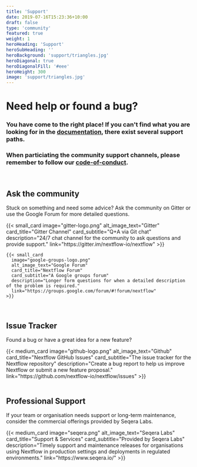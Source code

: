 ```yaml
---
title: 'Support'
date: 2019-07-16T15:23:36+10:00
draft: false
type: 'community'
featured: true
weight: 1
heroHeading: 'Support'
heroSubHeading: ''
heroBackground: 'support/triangles.jpg'
heroDiagonal: true
heroDiagonalFill: '#eee'
heroHeight: 300
image: 'support/triangles.jpg'
---
```

# Need help or found a bug?

### You have come to the right place! If you can't find what you are looking for in the [documentation](https://www.nextflow.io/docs/latest/index.html), there exist several support paths.

### When particiating the community support channels, please remember to follow our [code-of-conduct](https://github.com/nextflow-io/nextflow/blob/master/CODE-OF-CONDUCT.md).

</br>

## Ask the community
Stuck on something and need some advice? Ask the community on Gitter or use the Google Forum for more detailed questions.

<div class="container">
  <div class="row">
    {{< small_card 
      image="gitter-logo.png" 
      alt_image_text="Gitter"
      card_title="Gitter Channel" 
      card_subtitle="Q+A via Git chat" 
      description="24/7 chat channel for the community to ask questions and provide support."
      link="https://gitter.im/nextflow-io/nextflow"
    >}}

    {{< small_card
      image="google-groups-logo.png" 
      alt_image_text="Google Forum"
      card_title="Nextflow Forum" 
      card_subtitle="A Google groups forum" 
      description="Longer form questions for when a detailed description of the problem is required."
      link="https://groups.google.com/forum/#!forum/nextflow"
    >}}
  </div>
  </br>
</div>


## Issue Tracker
Found a bug or have a great idea for a new feature?

<div class="container">
  <div class="row">
    {{< medium_card
      image="github-logo.png" 
      alt_image_text="Github"
      card_title="Nextflow GitHub Issues" 
      card_subtitle="The issue tracker for the Nextflow repository" 
      description="Create a bug report to help us improve Nextflow or submit a new feature proposal."
      link="https://github.com/nextflow-io/nextflow/issues"
    >}}
  </div>
  </br>
</div>


## Professional Support
If your team or organisation needs support or long-term maintenance, consider the commercial offerings provided by Seqera Labs.

<div class="container">
  <div class="row">
    {{< medium_card
      image="seqera.png" 
      alt_image_text="Seqera Labs"
      card_title="Support & Services" 
      card_subtitle="Provided by Seqera Labs" 
      description="Timely support and maintenance releases for organisations using Nextflow in production settings and deployments in regulated environments."
      link="https://www.seqera.io/"
    >}}
  </div>
  </br>
</div>
